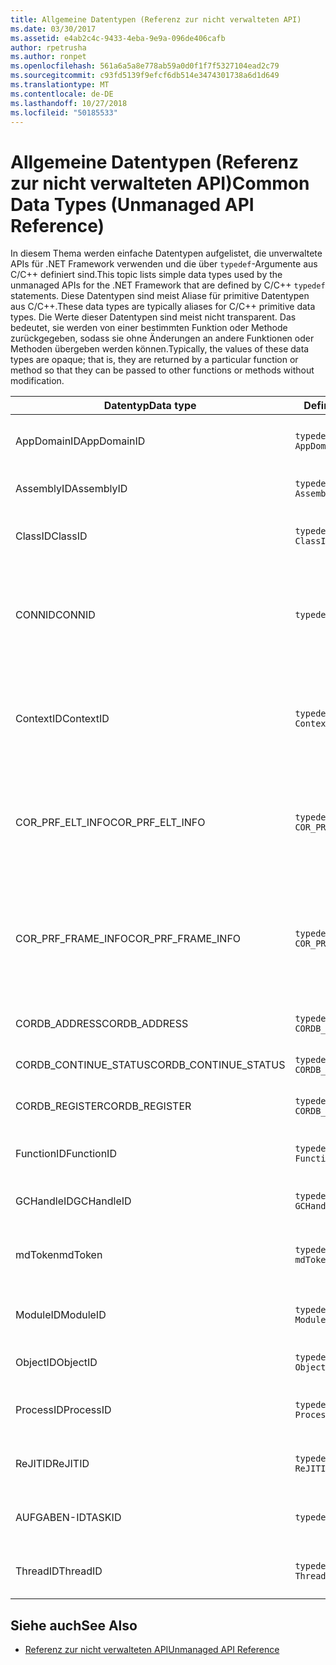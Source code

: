 ```yaml
---
title: Allgemeine Datentypen (Referenz zur nicht verwalteten API)
ms.date: 03/30/2017
ms.assetid: e4ab2c4c-9433-4eba-9e9a-096de406cafb
author: rpetrusha
ms.author: ronpet
ms.openlocfilehash: 561a6a5a8e778ab59a0d0f1f7f5327104ead2c79
ms.sourcegitcommit: c93fd5139f9efcf6db514e3474301738a6d1d649
ms.translationtype: MT
ms.contentlocale: de-DE
ms.lasthandoff: 10/27/2018
ms.locfileid: "50185533"
---
```

# <a name="common-data-types-unmanaged-api-reference"></a><span data-ttu-id="bfce0-102">Allgemeine Datentypen (Referenz zur nicht verwalteten API)</span><span class="sxs-lookup"><span data-stu-id="bfce0-102">Common Data Types (Unmanaged API Reference)</span></span>
<span data-ttu-id="bfce0-103">In diesem Thema werden einfache Datentypen aufgelistet, die unverwaltete APIs für .NET Framework verwenden und die über `typedef`-Argumente aus C/C++ definiert sind.</span><span class="sxs-lookup"><span data-stu-id="bfce0-103">This topic lists simple data types used by the unmanaged APIs for the .NET Framework that are defined by C/C++ `typedef` statements.</span></span> <span data-ttu-id="bfce0-104">Diese Datentypen sind meist Aliase für primitive Datentypen aus C/C++.</span><span class="sxs-lookup"><span data-stu-id="bfce0-104">These data types are typically aliases for C/C++ primitive data types.</span></span> <span data-ttu-id="bfce0-105">Die Werte dieser Datentypen sind meist nicht transparent. Das bedeutet, sie werden von einer bestimmten Funktion oder Methode zurückgegeben, sodass sie ohne Änderungen an andere Funktionen oder Methoden übergeben werden können.</span><span class="sxs-lookup"><span data-stu-id="bfce0-105">Typically, the values of these data types are opaque; that is, they are returned by a particular function or method so that they can be passed to other functions or methods without modification.</span></span>  
  
|<span data-ttu-id="bfce0-106">Datentyp</span><span class="sxs-lookup"><span data-stu-id="bfce0-106">Data type</span></span>|<span data-ttu-id="bfce0-107">Definition</span><span class="sxs-lookup"><span data-stu-id="bfce0-107">Definition</span></span>|<span data-ttu-id="bfce0-108">Definiert in</span><span class="sxs-lookup"><span data-stu-id="bfce0-108">Defined in</span></span>|<span data-ttu-id="bfce0-109">Beschreibung</span><span class="sxs-lookup"><span data-stu-id="bfce0-109">Description</span></span>|  
|---------------|----------------|----------------|-----------------|  
|<span data-ttu-id="bfce0-110">AppDomainID</span><span class="sxs-lookup"><span data-stu-id="bfce0-110">AppDomainID</span></span>|`typedef UINT_PTR AppDomainID;`|<span data-ttu-id="bfce0-111">corprof.h</span><span class="sxs-lookup"><span data-stu-id="bfce0-111">corprof.h</span></span>|<span data-ttu-id="bfce0-112">Der Bezeichner einer Anwendungsdomäne.</span><span class="sxs-lookup"><span data-stu-id="bfce0-112">The identifier of an application domain.</span></span>|  
|<span data-ttu-id="bfce0-113">AssemblyID</span><span class="sxs-lookup"><span data-stu-id="bfce0-113">AssemblyID</span></span>|`typedef UINT_PTR AssemblyID;`|<span data-ttu-id="bfce0-114">corprof.h</span><span class="sxs-lookup"><span data-stu-id="bfce0-114">corprof.h</span></span>|<span data-ttu-id="bfce0-115">Der Bezeichner einer Assembly.</span><span class="sxs-lookup"><span data-stu-id="bfce0-115">The identifier of an assembly.</span></span>|  
|<span data-ttu-id="bfce0-116">ClassID</span><span class="sxs-lookup"><span data-stu-id="bfce0-116">ClassID</span></span>|`typedef UINT_PTR ClassID;`|<span data-ttu-id="bfce0-117">corprof.h</span><span class="sxs-lookup"><span data-stu-id="bfce0-117">corprof.h</span></span>|<span data-ttu-id="bfce0-118">Der Bezeichner einer verwalteten Klasse.</span><span class="sxs-lookup"><span data-stu-id="bfce0-118">The identifier of a managed class.</span></span>|  
|<span data-ttu-id="bfce0-119">CONNID</span><span class="sxs-lookup"><span data-stu-id="bfce0-119">CONNID</span></span>|`typedef DWORD CONNID;`|<span data-ttu-id="bfce0-120">cordebug.h, mscoree.h</span><span class="sxs-lookup"><span data-stu-id="bfce0-120">cordebug.h, mscoree.h</span></span>|<span data-ttu-id="bfce0-121">Die Verbindungs-ID eines Threads ist mit einer Instanz von Microsoft SQL Server verbunden.</span><span class="sxs-lookup"><span data-stu-id="bfce0-121">The connection identifier for a thread that is connected to an instance of Microsoft SQL Server.</span></span>|  
|<span data-ttu-id="bfce0-122">ContextID</span><span class="sxs-lookup"><span data-stu-id="bfce0-122">ContextID</span></span>|`typedef UINT_PTR ContextID;`|<span data-ttu-id="bfce0-123">corprof.h</span><span class="sxs-lookup"><span data-stu-id="bfce0-123">corprof.h</span></span>|<span data-ttu-id="bfce0-124">Der Bezeichner des Kontexts, der mit einem bestimmten verwalteten Thread verknüpft ist.</span><span class="sxs-lookup"><span data-stu-id="bfce0-124">The identifier of the context associated with a particular managed thread.</span></span>|  
|<span data-ttu-id="bfce0-125">COR_PRF_ELT_INFO</span><span class="sxs-lookup"><span data-stu-id="bfce0-125">COR_PRF_ELT_INFO</span></span>|`typedef UINT_PTR COR_PRF_ELT_INFO;`|<span data-ttu-id="bfce0-126">corprof.h</span><span class="sxs-lookup"><span data-stu-id="bfce0-126">corprof.h</span></span>|<span data-ttu-id="bfce0-127">Ein nicht transparenter Handle, der Informationen über einen bestimmten Stapelrahmen repräsentiert.</span><span class="sxs-lookup"><span data-stu-id="bfce0-127">An opaque handle that represents information about a particular stack frame.</span></span>|  
|<span data-ttu-id="bfce0-128">COR_PRF_FRAME_INFO</span><span class="sxs-lookup"><span data-stu-id="bfce0-128">COR_PRF_FRAME_INFO</span></span>|`typedef UINT_PTR COR_PRF_FRAME_INFO;`|<span data-ttu-id="bfce0-129">corprof.h</span><span class="sxs-lookup"><span data-stu-id="bfce0-129">corprof.h</span></span>|<span data-ttu-id="bfce0-130">Ein nicht transparenter Handle, der auf einen Stapelrahmen zeigt.</span><span class="sxs-lookup"><span data-stu-id="bfce0-130">An opaque handle that points to a stack frame.</span></span> <span data-ttu-id="bfce0-131">Er ist nur gültig während des Rückrufs, an den er übergeben wird.</span><span class="sxs-lookup"><span data-stu-id="bfce0-131">It is valid only during the callback to which it is passed.</span></span>|  
|<span data-ttu-id="bfce0-132">CORDB_ADDRESS</span><span class="sxs-lookup"><span data-stu-id="bfce0-132">CORDB_ADDRESS</span></span>|`typedef ULONG64 CORDB_ADDRESS;`|<span data-ttu-id="bfce0-133">cordebug.h</span><span class="sxs-lookup"><span data-stu-id="bfce0-133">cordebug.h</span></span>|<span data-ttu-id="bfce0-134">Eine Adresse im Speicher.</span><span class="sxs-lookup"><span data-stu-id="bfce0-134">An address in memory.</span></span>|  
|<span data-ttu-id="bfce0-135">CORDB_CONTINUE_STATUS</span><span class="sxs-lookup"><span data-stu-id="bfce0-135">CORDB_CONTINUE_STATUS</span></span>|`typedef DWORD CORDB_CONTINUE_STATUS;`|<span data-ttu-id="bfce0-136">cordebug.h</span><span class="sxs-lookup"><span data-stu-id="bfce0-136">cordebug.h</span></span>|<span data-ttu-id="bfce0-137">Der Status der Fortsetzung.</span><span class="sxs-lookup"><span data-stu-id="bfce0-137">The continuation status.</span></span>|  
|<span data-ttu-id="bfce0-138">CORDB_REGISTER</span><span class="sxs-lookup"><span data-stu-id="bfce0-138">CORDB_REGISTER</span></span>|`typedef ULONG64 CORDB_REGISTER;`|<span data-ttu-id="bfce0-139">cordebug.h</span><span class="sxs-lookup"><span data-stu-id="bfce0-139">cordebug.h</span></span>|<span data-ttu-id="bfce0-140">Der Wert eines CPU-Registers.</span><span class="sxs-lookup"><span data-stu-id="bfce0-140">The value of a CPU register.</span></span>|  
|<span data-ttu-id="bfce0-141">FunctionID</span><span class="sxs-lookup"><span data-stu-id="bfce0-141">FunctionID</span></span>|`typedef UINT_PTR FunctionID;`|<span data-ttu-id="bfce0-142">corprof.h</span><span class="sxs-lookup"><span data-stu-id="bfce0-142">corprof.h</span></span>|<span data-ttu-id="bfce0-143">Der Bezeichner einer Funktion oder Methode.</span><span class="sxs-lookup"><span data-stu-id="bfce0-143">The identifier of a function or method.</span></span>|  
|<span data-ttu-id="bfce0-144">GCHandleID</span><span class="sxs-lookup"><span data-stu-id="bfce0-144">GCHandleID</span></span>|`typedef UINT_PTR GCHandleID;`|<span data-ttu-id="bfce0-145">corprof.h</span><span class="sxs-lookup"><span data-stu-id="bfce0-145">corprof.h</span></span>|<span data-ttu-id="bfce0-146">Ein Garbage Collection-Handle.</span><span class="sxs-lookup"><span data-stu-id="bfce0-146">A garbage collection handle.</span></span>|  
|<span data-ttu-id="bfce0-147">mdToken</span><span class="sxs-lookup"><span data-stu-id="bfce0-147">mdToken</span></span>|`typedef UINT32 mdToken;`|<span data-ttu-id="bfce0-148">corprof.h</span><span class="sxs-lookup"><span data-stu-id="bfce0-148">corprof.h</span></span>|<span data-ttu-id="bfce0-149">Ein Metadatentoken (eine Zeile in einer Metadatentabelle).</span><span class="sxs-lookup"><span data-stu-id="bfce0-149">A   metadata token (a row in a metadata table).</span></span>|  
|<span data-ttu-id="bfce0-150">ModuleID</span><span class="sxs-lookup"><span data-stu-id="bfce0-150">ModuleID</span></span>|`typedef UINT_PTR ModuleID;`|<span data-ttu-id="bfce0-151">corprof.h</span><span class="sxs-lookup"><span data-stu-id="bfce0-151">corprof.h</span></span>|<span data-ttu-id="bfce0-152">Der Bezeichner eines Assemblymoduls.</span><span class="sxs-lookup"><span data-stu-id="bfce0-152">The identifier of an assembly module.</span></span>|  
|<span data-ttu-id="bfce0-153">ObjectID</span><span class="sxs-lookup"><span data-stu-id="bfce0-153">ObjectID</span></span>|`typedef UINT_PTR ObjectID;`|<span data-ttu-id="bfce0-154">corprof.h</span><span class="sxs-lookup"><span data-stu-id="bfce0-154">corprof.h</span></span>|<span data-ttu-id="bfce0-155">Der Bezeichner eines Objekts.</span><span class="sxs-lookup"><span data-stu-id="bfce0-155">The identifier of an object.</span></span>|  
|<span data-ttu-id="bfce0-156">ProcessID</span><span class="sxs-lookup"><span data-stu-id="bfce0-156">ProcessID</span></span>|`typedef UINT_PTR ProcessID;`|<span data-ttu-id="bfce0-157">corprof.h</span><span class="sxs-lookup"><span data-stu-id="bfce0-157">corprof.h</span></span>|<span data-ttu-id="bfce0-158">Der Bezeichner eines verwalteten Prozesses.</span><span class="sxs-lookup"><span data-stu-id="bfce0-158">The identifier of a managed process.</span></span>|  
|<span data-ttu-id="bfce0-159">ReJITID</span><span class="sxs-lookup"><span data-stu-id="bfce0-159">ReJITID</span></span>|`typedef UINT_PTR ReJITID;`|<span data-ttu-id="bfce0-160">corprof.h</span><span class="sxs-lookup"><span data-stu-id="bfce0-160">corprof.h</span></span>|<span data-ttu-id="bfce0-161">Der Bezeichner einer mit JIT kompilierten Funktion.</span><span class="sxs-lookup"><span data-stu-id="bfce0-161">The identifier of a jitted function.</span></span>|  
|<span data-ttu-id="bfce0-162">AUFGABEN-ID</span><span class="sxs-lookup"><span data-stu-id="bfce0-162">TASKID</span></span>|`typedef UINT64 TASKID;`|<span data-ttu-id="bfce0-163">cordebug.h, mscoree.h</span><span class="sxs-lookup"><span data-stu-id="bfce0-163">cordebug.h, mscoree.h</span></span>|<span data-ttu-id="bfce0-164">Der Bezeichner des ein [ICLRTask](../../../docs/framework/unmanaged-api/hosting/iclrtask-interface.md) Instanz.</span><span class="sxs-lookup"><span data-stu-id="bfce0-164">The identifier of an [ICLRTask](../../../docs/framework/unmanaged-api/hosting/iclrtask-interface.md) instance.</span></span>|  
|<span data-ttu-id="bfce0-165">ThreadID</span><span class="sxs-lookup"><span data-stu-id="bfce0-165">ThreadID</span></span>|`typedef UINT_PTR ThreadID;`|<span data-ttu-id="bfce0-166">corprof.h</span><span class="sxs-lookup"><span data-stu-id="bfce0-166">corprof.h</span></span>|<span data-ttu-id="bfce0-167">Der Bezeichner eines verwalteten Threads.</span><span class="sxs-lookup"><span data-stu-id="bfce0-167">The identifier of a managed thread.</span></span>|  
  
## <a name="see-also"></a><span data-ttu-id="bfce0-168">Siehe auch</span><span class="sxs-lookup"><span data-stu-id="bfce0-168">See Also</span></span>  
- [<span data-ttu-id="bfce0-169">Referenz zur nicht verwalteten API</span><span class="sxs-lookup"><span data-stu-id="bfce0-169">Unmanaged API Reference</span></span>](../../../docs/framework/unmanaged-api/index.md)
